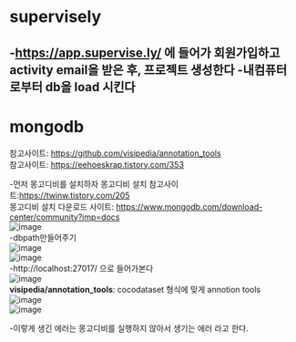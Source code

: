 # supervisely 
  
-https://app.supervise.ly/ 에 들어가 회원가입하고 activity email을 받은 후, 프로젝트 생성한다
-내컴퓨터로부터 db을 load 시킨다
---------------------------------------------------------------------------------------------
# mongodb
참고사이트: https://github.com/visipedia/annotation_tools  
참고사이트: https://eehoeskrap.tistory.com/353  
  
-먼저 몽고디비를 설치하자
몽고디비 설치 참고사이트:https://twinw.tistory.com/205  
몽고디비 설치 다운로드 사이트: https://www.mongodb.com/download-center/community?jmp=docs   
![image](https://user-images.githubusercontent.com/56099627/75798426-e75a2900-5db9-11ea-850c-0b34c1dd0c67.png)  
-dbpath만들어주기   
![image](https://user-images.githubusercontent.com/56099627/75800491-00b0a480-5dbd-11ea-993f-c85d0b4bc9d0.png)  
![image](https://user-images.githubusercontent.com/56099627/75800641-3f465f00-5dbd-11ea-8189-07fc4e60f349.png)  
-http://localhost:27017/ 으로 들어가본다  
![image](https://user-images.githubusercontent.com/56099627/75801318-46ba3800-5dbe-11ea-8e26-2d1be2e23949.png)  
**visipedia/annotation_tools**: cocodataset 형식에 맞게 annotion tools  
![image](https://user-images.githubusercontent.com/56099627/75790404-81b46f80-5dae-11ea-83a2-f9d981d0d84b.png)  
![image](https://user-images.githubusercontent.com/56099627/75790459-985ac680-5dae-11ea-8a87-63eeb27ee601.png)


 
 -이렇게 생긴 에러는 몽고디비를 실행하지 않아서 생기는 에러 라고 한다.

